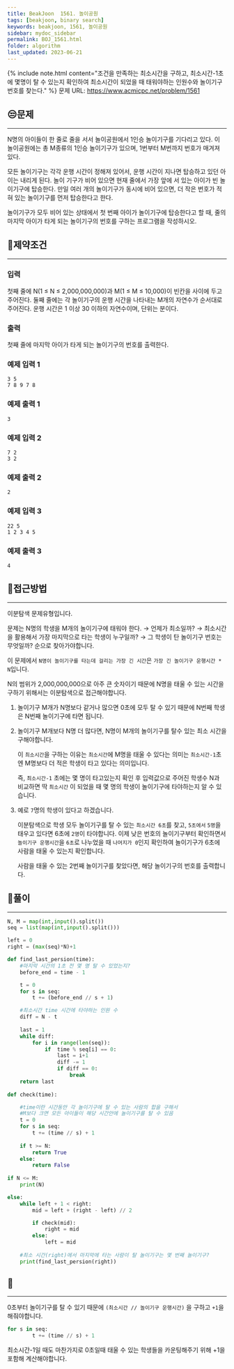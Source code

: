 ```yaml
---
title: BeakJoon  1561. 놀이공원
tags: [beakjoon, binary search]
keywords: beakjoon, 1561, 놀이공원
sidebar: mydoc_sidebar
permalink: BOJ_1561.html
folder: algorithm
last_updated: 2023-06-21
---
```


{% include note.html content="조건을 만족하는 최소시간을 구하고, 최소시간-1초에 몇명이 탈 수 있는지 확인하여 최소시간이 되었을 때 태워야하는 인원수와 놀이기구 번호를 찾는다." %}
문제 URL: https://www.acmicpc.net/problem/1561

## 😒문제

---

N명의 아이들이 한 줄로 줄을 서서 놀이공원에서 1인승 놀이기구를 기다리고 있다. 이 놀이공원에는 총 M종류의 1인승 놀이기구가 있으며, 1번부터 M번까지 번호가 매겨져 있다.

모든 놀이기구는 각각 운행 시간이 정해져 있어서, 운행 시간이 지나면 탑승하고 있던 아이는 내리게 된다. 놀이 기구가 비어 있으면 현재 줄에서 가장 앞에 서 있는 아이가 빈 놀이기구에 탑승한다. 만일 여러 개의 놀이기구가 동시에 비어 있으면, 더 작은 번호가 적혀 있는 놀이기구를 먼저 탑승한다고 한다.

놀이기구가 모두 비어 있는 상태에서 첫 번째 아이가 놀이기구에 탑승한다고 할 때, 줄의 마지막 아이가 타게 되는 놀이기구의 번호를 구하는 프로그램을 작성하시오.

## 👀제약조건

---

### 입력

첫째 줄에 N(1 ≤ N ≤ 2,000,000,000)과 M(1 ≤ M ≤ 10,000)이 빈칸을 사이에 두고 주어진다. 둘째 줄에는 각 놀이기구의 운행 시간을 나타내는 M개의 자연수가 순서대로 주어진다. 운행 시간은 1 이상 30 이하의 자연수이며, 단위는 분이다.

### 출력

첫째 줄에 마지막 아이가 타게 되는 놀이기구의 번호를 출력한다.

### 예제 입력 1

```
3 5
7 8 9 7 8

```

### 예제 출력 1

```
3

```

### 예제 입력 2

```
7 2
3 2

```

### 예제 출력 2

```
2

```

### 예제 입력 3

```
22 5
1 2 3 4 5

```

### 예제 출력 3

```
4
```

## 🤩접근방법

---

이분탐색 문제유형입니다.

문제는 N명의 학생을 M개의 놀이기구에 태워야 한다. → 언제가 최소일까? → 최소시간을 활용해서 가장 마지막으로 타는 학생이 누구일까? → 그 학생이 탄 놀이기구 번호는 무엇일까? 순으로 찾아가야합니다.

이 문제에서 `N명이 놀이기구를 타는데 걸리는 가장 긴 시간`은 `가장 긴 놀이기구 운행시간 * N`입니다. 

N의 범위가 2,000,000,000으로 아주 큰 숫자이기 때문에 N명을 태울 수 있는 시간을 구하기 위해서는 이분탐색으로 접근해야합니다.

1.  놀이기구 M개가 N명보다 같거나 많으면 0초에 모두 탈 수 있기 때문에 N번째 학생은 N번째 놀이기구에 타면 됩니다.

2.  놀이기구 M개보다 N명 더 많다면, N명이 M개의 놀이기구를 탈수 있는 최소 시간을 구해야합니다.
    
    이 `최소시간`을 구하는 이유는 `최소시간`에 M명을 태울 수 있다는 의미는 `최소시간-1`초엔 M명보다 더 적은 학생이 타고 있다는 의미입니다.
    
     즉, `최소시간-1` 초에는 몇 명이 타고있는지 확인 후 입력값으로 주어진 학생수 N과 비교하면 딱 `최소시간` 이 되었을 때 몇 명의 학생이 놀이기구에 타야하는지 알 수 있습니다. 
    
3. 예로 `7`명의 학생이 있다고 하겠습니다.
    
    이분탐색으로 학생 모두 놀이기구를 탈 수 있는 `최소시간 6초`를 찾고, `5초에서` `5명`을 태우고 있다면 6초에 `2명`이 타야합니다. 이제 낮은 번호의 놀이기구부터 확인하면서 `놀이기구 운행시간`을 `6초`로 나누었을 때 `나머지가 0`인지 확인하여 놀이기구가 6초에 사람을 태울 수 있는지 확인합니다. 
    
    사람을 태울 수 있는 2번째 놀이기구를 찾았다면, 해당 놀이기구의 번호를 출력합니다.
    
## 🤔풀이

---

```python
N, M = map(int,input().split())
seq = list(map(int,input().split()))

left = 0
right = (max(seq)*N)+1

def find_last_persion(time):
    #마지막 시간의 1초 전 몇 명 탈 수 있었는지?
    before_end = time - 1

    t = 0
    for s in seq:
        t += (before_end // s + 1)

    #최소시간 time 시간에 타야하는 인원 수 
    diff = N - t
        
    last = 1
    while diff:
        for i in range(len(seq)):
            if  time % seq[i] == 0:
                last = i+1
                diff -= 1
                if diff == 0:
                    break
    return last
    
def check(time):

    #time이란 시간동안 각 놀이기구에 탈 수 있는 사람의 합을 구해서
    #M보다 크면 모든 아이들이 해당 시간안에 놀이기구를 탈 수 있음 
    t = 0
    for s in seq:
        t += (time // s) + 1
    
    if t >= N:
        return True
    else:
        return False
    
if N <= M:
    print(N)

else:
    while left + 1 < right:
        mid = left + (right - left) // 2

        if check(mid):
            right = mid
        else:
            left = mid
        
    #최소 시간(right)에서 마지막에 타는 사람이 탈 놀이기구는 몇 번째 놀이기구?
    print(find_last_persion(right))
```

## 🧐

---

0초부터 놀이기구를 탈 수 있기 때문에 `(최소시간 // 놀이기구 운행시간)` 을 구하고 `+1`을 해줘야합니다.

```python
for s in seq:
        t += (time // s) + 1
```

최소시간-1일 때도 마찬가지로 0초일때 태울 수 있는 학생들을 카운팅해주기 위해 +1을 포함해 계산해야합니다.
